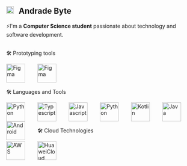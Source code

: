 ## Andrade Byte <img align="left" alt="Figma" width="20px" style="padding-right: 10px;" src="https://cdn2.steamgriddb.com/icon/3b6e6f6f7299c5133bd073ed1475bd65.ico"/>

⚡I'm a **Computer Science student** passionate about technology and software development.
<br>
<br>


🛠 Prototyping tools

<img align="left" alt="Figma" width="50px" style="padding-right: 30px;" src="https://raw.githubusercontent.com/marwin1991/profile-technology-icons/refs/heads/main/icons/figma.png"/>
<img align="left" alt="Figma" width="50px" style="padding-right: 30px;" src="https://static-00.iconduck.com/assets.00/adobe-xd-icon-2048x2048-n4c7t4w4.png"/>
<br>
<br>
<br>

🛠 Languages and Tools

<img align="left" alt="Python" width="50px" style="padding-right: 30px;" src="https://raw.githubusercontent.com/marwin1991/profile-technology-icons/refs/heads/main/icons/react.png"/>
<img align="left" alt="Typescript" width="50px" style="padding-right: 30px;" src="https://raw.githubusercontent.com/marwin1991/profile-technology-icons/refs/heads/main/icons/typescript.png"/>
<img align="left" alt="Javascript" width="50px" style="padding-right: 30px;" src="https://raw.githubusercontent.com/marwin1991/profile-technology-icons/refs/heads/main/icons/javascript.png"/>
<img align="left" alt="Python" width="50px" style="padding-right: 30px;" src="https://raw.githubusercontent.com/marwin1991/profile-technology-icons/refs/heads/main/icons/python.png"/>
<img align="left" alt="Kotlin" width="50px" style="padding-right: 30px;" src="https://raw.githubusercontent.com/marwin1991/profile-technology-icons/refs/heads/main/icons/kotlin.png"/>
<img align="left" alt="Java" width="50px" style="padding-right: 30px;" src="https://raw.githubusercontent.com/marwin1991/profile-technology-icons/refs/heads/main/icons/java.png"/>
<img align="left" alt="Android" width="50px" style="padding-right: 30px;" src="https://raw.githubusercontent.com/marwin1991/profile-technology-icons/refs/heads/main/icons/android.png"/>
<br>
<br>
<br>

🛠 Cloud Technologies

<img align="left" alt="AWS" width="50px" style="padding-right: 30px;" src="https://raw.githubusercontent.com/marwin1991/profile-technology-icons/refs/heads/main/icons/aws.png"/>
<img align="left" alt="HuaweiCloud" width="50px" style="padding-right: 30px;" src="https://tecbrix.com/wp-content/uploads/2022/08/huawei-cloud-partner-header.png"/>

